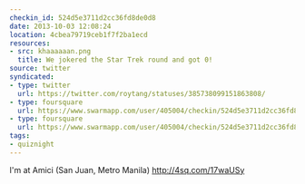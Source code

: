 ```yaml
---
checkin_id: 524d5e3711d2cc36fd8de0d8
date: 2013-10-03 12:08:24
location: 4cbea79719ceb1f7f2ba1ecd
resources:
- src: khaaaaaan.png
  title: We jokered the Star Trek round and got 0!
source: twitter
syndicated:
- type: twitter
  url: https://twitter.com/roytang/statuses/385738099151863808/
- type: foursquare
  url: https://www.swarmapp.com/user/405004/checkin/524d5e3711d2cc36fd8de0d8?s=Yycl1hhUNf5MLV8rDBAaOxZymgI&ref=tw
- type: foursquare
  url: https://www.swarmapp.com/user/405004/checkin/524d5e3711d2cc36fd8de0d8?s=Yycl1hhUNf5MLV8rDBAaOxZymgI&ref=tw
tags:
- quiznight
---
```


I'm at Amici (San Juan, Metro Manila) http://4sq.com/17waUSy